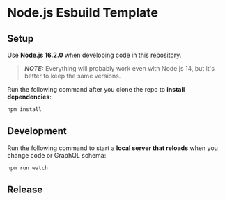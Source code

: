 # Node.js Esbuild Template

## Setup
Use **Node.js 16.2.0** when developing code in this repository.
> **_NOTE:_** Everything will probably work even with Node.js 14, but it's better to keep the same versions.

Run the following command after you clone the repo to **install dependencies**:
```bash
npm install
```

## Development
Run the following command to start a **local server that reloads** when you change code or GraphQL schema:
```bash
npm run watch
```

## Release